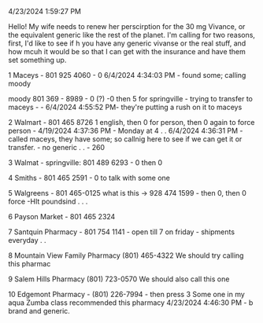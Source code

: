 4/23/2024 1:59:27 PM

Hello! My wife needs to renew her perscirption for the 30 mg Vivance, or the equivalent generic like the rest of the planet.  I'm calling for two reasons, first, I'd like to see if h you have any generic vivanse or the real stuff, and how mcuh it would be so that I can get with the insurance and have them set something up.

1 Maceys - 801 925 4060 - 0
	6/4/2024 4:34:03 PM - found some; calling moody 

moody
801 369 - 8989 - 0 (?) -0 then 5 for springville - trying to transfer to maceys
	 -  - 6/4/2024 4:55:52 PM- they're putting a rush on it to maceys

2 Walmart - 801 465 8726 1 english, then 0 for person, then 0 again to force person - 4/19/2024 4:37:36 PM - Monday at 4 . .
	6/4/2024 4:36:31 PM -called maceys, they have some; so callnig here to see if we can get it or transfer.
	- no generic . .
	- 260


3 Walmat - springville: 801 489 6293 - 0 then 0 

4 Smiths - 801 465 2591 - 0 to talk with some one

5 Walgreens - 801 465-0125    what is this -> 928 474 1599 - then 0, then 0 force -HIt poundsind . . .

6 Payson Market - 801 465 2324 

7 Santquin Pharmacy - 801 754 1141 - open till 7 on friday - shipments everyday . .

8 Mountain View Family Pharmacy (801) 465-4322 We should try calling this pharmac

9 Salem Hills Pharmacy (801) 723-0570 We should also call this one

10 Edgemont Pharmacy - (801) 226-7994 - then press 3  Some one in my aqua Zumba class recommended this pharmacy
	4/23/2024 4:46:30 PM - b brand and generic.
